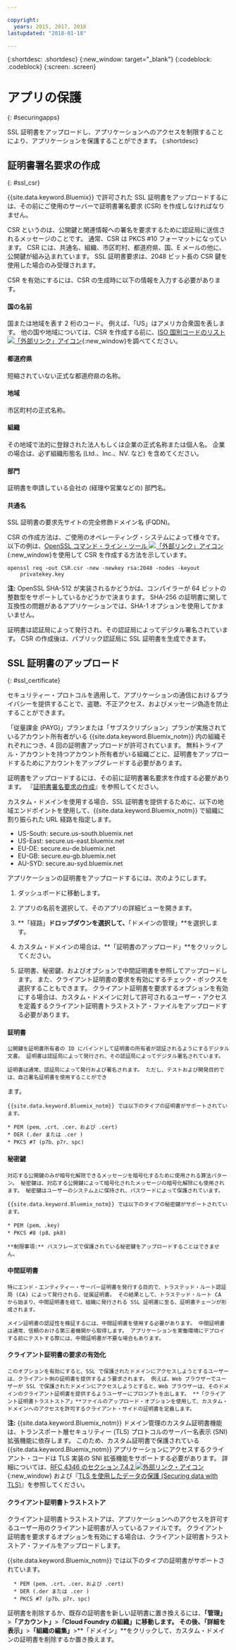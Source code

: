 ```yaml
---

copyright:
  years: 2015, 2017, 2018
lastupdated: "2018-01-18"

---
```


{:shortdesc: .shortdesc}
{:new_window: target="_blank"}
{:codeblock: .codeblock}
{:screen: .screen}

# アプリの保護
{: #securingapps}


SSL 証明書をアップロードし、アプリケーションへのアクセスを制限することにより、アプリケーションを保護することができます。
{:shortdesc}

## 証明書署名要求の作成
{: #ssl_csr}

{{site.data.keyword.Bluemix}} で許可された SSL 証明書をアップロードするには、その前にご使用のサーバーで証明書署名要求 (CSR) を作成しなければなりません。

CSR というのは、公開鍵と関連情報への署名を要求するために認証局に送信されるメッセージのことです。 通常、CSR は PKCS #10 フォーマットになっています。 CSR には、共通名、組織、市区町村、都道府県、国、E メールの他に、公開鍵が組み込まれています。 SSL 証明書要求は、2048 ビット長の CSR 鍵を使用した場合のみ受理されます。

CSR を有効にするには、CSR の生成時に以下の情報を入力する必要があります。

#### 国の名前

  国または地域を表す 2 桁のコード。 例えば、「US」はアメリカ合衆国を表します。 他の国や地域については、CSR を作成する前に、[ISO 国別コードのリスト ![「外部リンク」アイコン](../icons/launch-glyph.svg "「外部リンク」アイコン")](https://www.iso.org/obp/ui/#search){:new_window}を調べてください。

#### 都道府県

  短縮されていない正式な都道府県の名称。

#### 地域

  市区町村の正式名称。

#### 組織

  その地域で法的に登録された法人もしくは企業の正式名称または個人名。 企業の場合は、必ず組織形態名 (Ltd.、Inc.、NV. など) を含めてください。

#### 部門

  証明書を申請している会社の (経理や営業などの) 部門名。

#### 共通名

  SSL 証明書の要求先サイトの完全修飾ドメイン名 (FQDN)。

CSR の作成方法は、ご使用のオペレーティング・システムによって様々です。 以下の例は、[OpenSSL コマンド・ライン・ツール ![「外部リンク」アイコン](../icons/launch-glyph.svg "「外部リンク」アイコン")](http://www.openssl.org/){:new_window}を使用して CSR を作成する方法を示しています。

```
openssl req -out CSR.csr -new -newkey rsa:2048 -nodes -keyout
    privatekey.key
```

**注:** OpenSSL SHA-512 が実装されるかどうかは、コンパイラーが 64 ビットの整数型をサポートしているかどうかで決まります。 SHA-256 の証明書に関して互換性の問題があるアプリケーションでは、SHA-1 オプションを使用してかまいません。

証明書は認証局によって発行され、その認証局によってデジタル署名されています。 CSR の作成後は、パブリック認証局に SSL 証明書を生成できます。

## SSL 証明書のアップロード
{: #ssl_certificate}

セキュリティー・プロトコルを適用して、アプリケーションの通信におけるプライバシーを提供することで、盗聴、不正アクセス、およびメッセージ偽造を防止することができます。

「従量課金 (PAYG)」プランまたは「サブスクリプション」プランが実施されているアカウント所有者がいる {{site.data.keyword.Bluemix_notm}} 内の組織それぞれにつき、4 回の証明書アップロードが許可されています。 無料トライアル・アカウントを持つアカウント所有者がいる組織ごとに、証明書をアップロードするためにアカウントをアップグレードする必要があります。

証明書をアップロードするには、その前に証明書署名要求を作成する必要があります。 『[証明書署名要求の作成](#ssl_csr)』を参照してください。

カスタム・ドメインを使用する場合、SSL 証明書を提供するために、以下の地域エンドポイントを使用して、{{site.data.keyword.Bluemix_notm}} で組織に割り振られた URL 経路を指定します。

  * US-South: secure.us-south.bluemix.net
  * US-East: secure.us-east.bluemix.net
  * EU-DE: secure.eu-de.bluemix.net
  * EU-GB: secure.eu-gb.bluemix.net
  * AU-SYD: secure.au-syd.bluemix.net


アプリケーションの証明書をアップロードするには、次のようにします。

1. ダッシュボードに移動します。

2. アプリの名前を選択して、そのアプリの詳細ビューを開きます。

3. **「経路」**ドロップダウンを選択して、**「ドメインの管理」**を選択します。

3. カスタム・ドメインの場合は、**「証明書のアップロード」**をクリックしてください。

4. 証明書、秘密鍵、およびオプションで中間証明書を参照してアップロードします。 また、クライアント証明書の要求を有効にするチェック・ボックスを選択することもできます。 クライアント証明書を要求するオプションを有効にする場合は、カスタム・ドメインに対して許可されるユーザー・アクセスを定義するクライアント証明書トラストストア・ファイルをアップロードする必要があります。

  #### 証明書

    公開鍵を証明書所有者の ID にバインドして証明書の所有者が認証されるようにするデジタル文書。 証明書は認証局によって発行され、その認証局によってデジタル署名されています。

    証明書は通常、認証局によって発行および署名されます。 ただし、テストおよび開発目的では、自己署名証明書を使用することができ
ます。

    {{site.data.keyword.Bluemix_notm}} では以下のタイプの証明書がサポートされています。

	* PEM (pem、.crt、.cer、および .cert)
	* DER (.der または .cer )
	* PKCS #7 (p7b、p7r、spc)

  #### 秘密鍵

    対応する公開鍵のみが暗号化解除できるメッセージを暗号化するために使用される算法パターン。 秘密鍵は、対応する公開鍵によって暗号化されたメッセージの暗号化解除にも使用されます。 秘密鍵はユーザーのシステム上に保持され、パスワードによって保護されています。

    {{site.data.keyword.Bluemix_notm}} では以下のタイプの秘密鍵がサポートされています。

    * PEM (pem、.key)
    * PKCS #8 (p8、pk8)

    **制限事項:** パスフレーズで保護されている秘密鍵をアップロードすることはできません。

  #### 中間証明書

    特にエンド・エンティティー・サーバー証明書を発行する目的で、トラステッド・ルート認証局 (CA) によって発行される、従属証明書。 その結果として、トラステッド・ルート CA から始まり、中間証明書を経て、組織に発行される SSL 証明書に至る、証明書チェーンが形成されます。

    メイン証明書の認証性を検証するには、中間証明書を使用する必要があります。 中間証明書は通常、信頼のおける第三者機関から取得します。 アプリケーションを実働環境にデプロイする前にテストする際には、中間証明書が不要な場合もあります。

  #### クライアント証明書の要求の有効化

    このオプションを有効にすると、SSL で保護されたドメインにアクセスしようとするユーザーは、クライアント側の証明書を提供するよう要求されます。 例えば、Web ブラウザーでユーザーが SSL で保護されたドメインにアクセスしようとすると、Web ブラウザーは、そのドメインのクライアント証明書を提供するようユーザーにプロンプトを出します。 **「クライアント証明書トラストストア」**ファイルのアップロード・オプションを使用して、カスタム・ドメインへのアクセスを許可するクライアント・サイドの証明書を定義します。

  **注:** {{site.data.keyword.Bluemix_notm}} ドメイン管理のカスタム証明書機能は、トランスポート層セキュリティー (TLS) プロトコルのサーバー名表示 (SNI) 拡張機能に依存します。 このため、カスタム証明書で保護されている {{site.data.keyword.Bluemix_notm}} アプリケーションにアクセスするクライアント・コードは TLS 実装の SNI 拡張機能をサポートする必要があります。 詳細については、[RFC 4346 のセクション 7.4.2 ![外部リンク・アイコン](../icons/launch-glyph.svg "外部リンク・アイコン")](http://tools.ietf.org/html/rfc4346#section-7.4.2){:new_window} および『[TLS を使用したデータの保護 (Securing data with TLS)](/docs/get-support/appsectls.html)』を参照してください。

  #### クライアント証明書トラストストア

  クライアント証明書トラストストアは、アプリケーションへのアクセスを許可するユーザー用のクライアント証明書が入っているファイルです。 クライアント証明書を要求するオプションを有効にする場合は、クライアント証明書トラストストア・ファイルをアップロードします。

   {{site.data.keyword.Bluemix_notm}} では以下のタイプの証明書がサポートされています。

      * PEM (pem、.crt、.cer、および .cert)
	  * DER (.der または .cer )
      * PKCS #7 (p7b、p7r、spc)

証明書を削除するか、既存の証明書を新しい証明書に置き換えるには、**「管理」**>**「アカウント」**>**「Cloud Foundry の組織」**に移動します。 その後、**「詳細を表示」**>**「組織の編集」**>**「ドメイン」**をクリックして、カスタム・ドメインの証明書を削除するか置き換えます。
